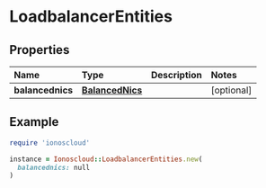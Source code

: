 # LoadbalancerEntities

## Properties

| Name | Type | Description | Notes |
| :--- | :--- | :--- | :--- |
| **balancednics** | [**BalancedNics**](balancednics.md) |  | \[optional\] |

## Example

```ruby
require 'ionoscloud'

instance = Ionoscloud::LoadbalancerEntities.new(
  balancednics: null
)
```

